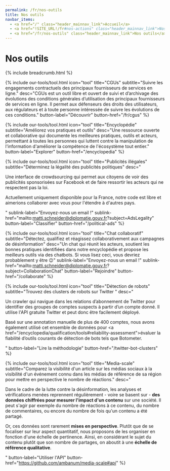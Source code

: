```yaml
---
permalink: /fr/nos-outils
title: Nos outils
navbar_items:
  - <a href="/" class="header_mainnav_link">Accueil</a>
  - <a href="!SITE_URL!/fr#nos-actions" class="header_mainnav_link">Nos actions</a>
  - <a href="/fr/nos-outils" class="header_mainnav_link">Nos outils</a>
---
```


# Nos outils

{% include breadcrumb.html %}

{% include our-tools/tool.html
icon="tool"
title="CGUs"
subtitle="Suivre les engagements contractuels des principaux fournisseurs de services en ligne."
desc="CGUs est un outil libre et ouvert de suivi et d’archivage des évolutions des conditions générales d’utilisation des principaux fournisseurs de services en ligne. Il permet aux défenseurs des droits des utilisateurs, aux régulateurs et à toute personne intéressée de suivre les évolutions de ces conditions."
button-label="Découvrir"
button-href="/fr/cgus" %}

{% include our-tools/tool.html
icon="tool"
title="Encyclopédie"
subtitle="Améliorez vos pratiques et outils"
desc="Une ressource ouverte et collaborative qui documente les meilleures pratiques, outils et acteurs, permettant à toutes les personnes qui luttent contre la manipulation de l'information d'améliorer la compétence de l'écosystème tout entier."
button-label="Explorer"
button-href="/encyclopedia" %}

{% include our-tools/tool.html
icon="tool"
title="Publicités illégales"
subtitle="Déterminez la légalité des publicités politiques"
desc="<p>Une interface de crowdsourcing qui permet aux citoyens de voir des publicités sponsorisées sur Facebook et de faire ressortir les acteurs qui ne respectent pas la loi.</p><p>Actuellement uniquement disponible pour la France, notre code est libre et aimerions collaborer avec vous pour l'étendre à d'autres pays.</p>"
sublink-label="Envoyez-nous un email !"
sublink-href="mailto:matti.schneider@diplomatie.gouv.fr?subject=AdsLegality"
button-label="Classifier"
button-href="/political-ads" %}

{% include our-tools/tool.html
icon="tool"
title="Chat collaboratif"
subtitle="Détectez, qualifiez et réagissez collaborativement aux campagnes de désinformation"
desc="Un chat qui réunit les acteurs, soutient les bonnes pratiques identifiées dans notre encyclopédie et propose les meilleurs outils via des chatbots. Si vous lisez ceci, vous devriez probablement y être 😉"
sublink-label="Envoyez-nous un email !"
sublink-href="mailto:matti.schneider@diplomatie.gouv.fr?subject=CollaborationChat"
button-label="Rejoindre"
button-href="/collaborate" %}

{% include our-tools/tool.html
icon="tool"
title="Détection de robots"
subtitle="Trouvez des clusters de robots sur Twitter "
desc="<p>Un crawler qui navigue dans les relations d’abonnement de Twitter pour identifier des groupes de comptes suspects à partir d’un compte donné. Il utilise l'API gratuite Twitter et peut donc être facilement déployé. </p><p>Basé sur une annotation manuelle de plus de 400&nbsp;comptes, nous avons également utilisé cet ensemble de données pour <a href=\"/encyclopedia/qualification/tools#reliability-assessment\">évaluer la fiabilité</a> d’outils courants de détection de bots tels que Botometer.</p>"
button-label="Lire la méthodologie"
button-href="/twitter-bot-clusters" %}

{% include our-tools/tool.html
icon="tool"
title="Media-scale"
subtitle="Comparez la visibilité d'un article sur les médias sociaux à la visibilité d'un événement connu dans les médias de référence de sa région pour mettre en perspective le nombre de réactions."
desc="<p>Dans le cadre de la lutte contre la désinformation, les analyses et vérifications menées reprennent régulièrement - voire se basent sur - <strong>des données chiffrées pour mesurer l'impact d'un contenu</strong> sur une société. Il peut s'agir par exemple du nombre de réactions à ce contenu, du nombre de commentaires, ou encore du nombre de fois qu'un contenu a été partagé.</p><p>Or, ces données sont rarement <strong>mises en perspective</strong>. Plutôt que de se focaliser sur leur aspect quantitatif, nous proposons de les organiser en fonction d'une échelle de pertinence. Ainsi, en considérant le sujet du contenu plutôt que son nombre de partages, on aboutit à une <strong>échelle de référence qualitative</strong>.</p>"
button-label="Utiliser l'API"
button-href="https://github.com/ambanum/media-scale#api" %}